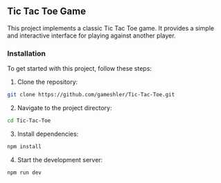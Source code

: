 ## Tic Tac Toe Game 

This project implements a classic Tic Tac Toe game. It provides a simple and interactive interface for playing against another player.

### Installation

To get started with this project, follow these steps:

1. Clone the repository:

```sh
git clone https://github.com/gameshler/Tic-Tac-Toe.git

```

2. Navigate to the project directory:

```sh
cd Tic-Tac-Toe
```

3. Install dependencies:

```sh
npm install
```

4. Start the development server:

```sh
npm run dev
```